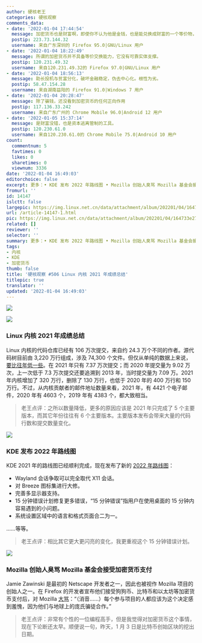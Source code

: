 ```yaml
---
author: 硬核老王
categories: 硬核观察
comments_data:
- date: '2022-01-04 17:44:54'
  message: 加密货币也是财富啊，即使你不认为他是金钱，也是能兑换成财富的一个等价物，无可厚非
  postip: 223.73.144.32
  username: 来自广东深圳的 Firefox 95.0|GNU/Linux 用户
- date: '2022-01-04 18:22:49'
  message: 所谓的加密货币并不具备等价交换能力，它没有可靠实体支撑。
  postip: 120.231.49.32
  username: 来自120.231.49.32的 Firefox 97.0|GNU/Linux 用户
- date: '2022-01-04 18:56:13'
  message: 助长投机与贫富分化，破坏金融稳定，伪去中心化。根性为劣。
  postip: 58.47.154.28
  username: 来自湖南益阳的 Firefox 91.0|Windows 7 用户
- date: '2022-01-04 20:28:47'
  message: 除了骗钱，还没看到加密货币的任何正向作用
  postip: 117.136.33.242
  username: 来自广东广州的 Chrome Mobile 96.0|Android 12 用户
- date: '2022-01-05 15:37:14'
  message: 是财富没错，也是资本逃离管制的工具。
  postip: 120.230.61.0
  username: 来自120.230.61.0的 Chrome Mobile 75.0|Android 10 用户
count:
  commentnum: 5
  favtimes: 0
  likes: 0
  sharetimes: 0
  viewnum: 3336
date: '2022-01-04 16:49:03'
editorchoice: false
excerpt: 更多：• KDE 发布 2022 年路线图 • Mozilla 创始人臭骂 Mozilla 基金会接受加密货币支付
fromurl: ''
id: 14147
islctt: false
largepic: https://img.linux.net.cn/data/attachment/album/202201/04/164733e2782dsy2b17bjbi.jpg
url: /article-14147-1.html
pic: https://img.linux.net.cn/data/attachment/album/202201/04/164733e2782dsy2b17bjbi.jpg.thumb.jpg
related: []
reviewer: ''
selector: ''
summary: 更多：• KDE 发布 2022 年路线图 • Mozilla 创始人臭骂 Mozilla 基金会接受加密货币支付
tags:
- 内核
- KDE
- 加密货币
thumb: false
title: '硬核观察 #506 Linux 内核 2021 年成绩总结'
titlepic: true
translator: ''
updated: '2022-01-04 16:49:03'
---
```


![](/data/attachment/album/202201/04/164733e2782dsy2b17bjbi.jpg)


![](/data/attachment/album/202201/04/164742a9h5ph6d95jhiph1.jpg)


### Linux 内核 2021 年成绩总结


Linux 内核的代码仓库已经有 106 万次提交，来自约 24.3 万个不同的作者。源代码树目前由 3,220 万行组成，涉及 74,300 个文件。但仅从单纯的数据上来说，[要比往年低一些](https://www.phoronix.com/scan.php?page=news_item&px=Linux-Kernel-2021-Highlights)。在 2021 年只有 7.37 万次提交；而 2020 年提交量为 9.02 万次，上一次低于 7.3 万次提交还要追溯到 2013 年，当时提交量为 7.09 万。2021 年内核增加了 320 万行，删除了 130 万行，也低于 2020 年的 400 万行和 150 万行。不过，从内核贡献者的邮件地址数量来看，2021 年，有 4421 个电子邮件，2020 年有 4603 个，2019 年有 4383 个，都大致相当。



> 
> 老王点评：之所以数量降低，更多的原因应该是 2021 年只完成了 5 个主要版本，而其它年份往往有 6 个主要版本。主要版本发布会带来大量的代码行数和提交数量变化。
> 
> 
> 


![](/data/attachment/album/202201/04/164751rudjlhg305kzru3u.jpg)


### KDE 发布 2022 年路线图


KDE 2021 年的路线图已经顺利完成，现在发布了新的 [2022 年路线图](https://pointieststick.com/2022/01/03/kde-roadmap-for-2022/)：


* Wayland 会话争取可以完全取代 X11 会话。
* 对 Breeze 图标集进行大修。
* 完善多显示器支持。
* 15 分钟错误计划修复更多错误，“15 分钟错误”指用户在使用桌面的 15 分钟内容易遇到的小问题。
* 系统设置区域中的语言和格式页面合二为一。


……等等。



> 
> 老王点评：相比其它更大更闪亮的变化，我更重视这个 15 分钟错误计划。
> 
> 
> 


![](/data/attachment/album/202201/04/164838dg68581jygyykyx5.jpg)


### Mozilla 创始人臭骂 Mozilla 基金会接受加密货币支付


Jamie Zawinski 是最初的 Netscape 开发者之一，因此也被视作 Mozilla 项目的创始人之一。在 Firefox 的开发者宣布他们接受狗狗币、比特币和以太坊等加密货币支付后，对 Mozilla [大骂](https://mobile.twitter.com/jwz/status/1478022085737803776)：“（消音……）每个参与项目的人都应该为这个决定感到羞愧，因为他们与地球上的庞氏骗徒合作。”



> 
> 老王点评：非常有个性的一位编程高手，但是我觉得对加密货币这个事情，现在下论断还太早。顺便说一句，昨天，1 月 3 日是比特币创始区块的挖出日期。
> 
> 
>